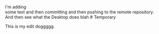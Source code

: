 I'm	adding	
some	text	and	then	committing	and	then	pushing	to	the	remote	repository.		And	then	see	
what	the	Desktop	does blah # Temporary

This is my edit doggggg. 